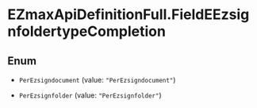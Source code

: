 # EZmaxApiDefinitionFull.FieldEEzsignfoldertypeCompletion

## Enum


* `PerEzsigndocument` (value: `"PerEzsigndocument"`)

* `PerEzsignfolder` (value: `"PerEzsignfolder"`)


